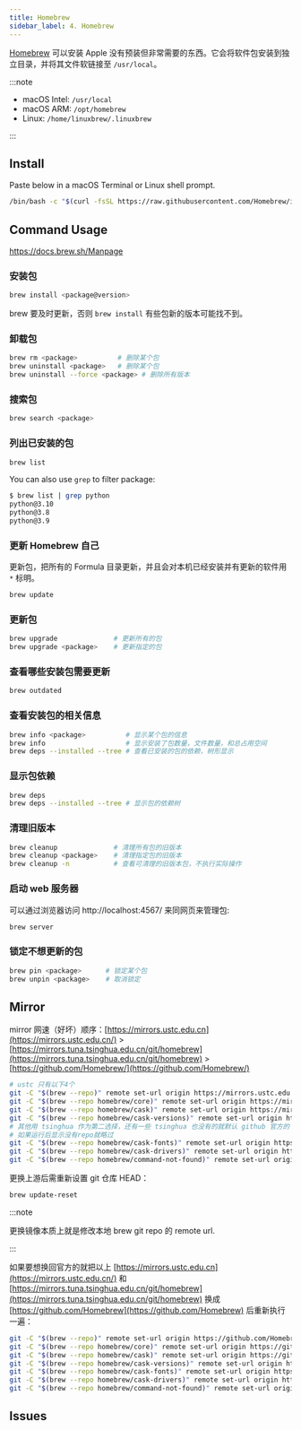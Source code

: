 ```yaml
---
title: Homebrew
sidebar_label: 4. Homebrew
---
```


[Homebrew](https://brew.sh/) 可以安装 Apple 没有预装但非常需要的东西。它会将软件包安装到独立目录，并将其文件软链接至 `/usr/local`。

:::note

- macOS Intel: `/usr/local`
- macOS ARM: `/opt/homebrew`
- Linux: `/home/linuxbrew/.linuxbrew`

:::

## Install

Paste below in a macOS Terminal or Linux shell prompt.

```bash
/bin/bash -c "$(curl -fsSL https://raw.githubusercontent.com/Homebrew/install/HEAD/install.sh)"
```

## Command Usage

https://docs.brew.sh/Manpage

### 安装包

```bash
brew install <package@version>
```

brew 要及时更新，否则 `brew install` 有些包新的版本可能找不到。

### 卸载包

```bash
brew rm <package>          # 删除某个包
brew uninstall <package>   # 删除某个包
brew uninstall --force <package> # 删除所有版本
```

### 搜索包

```bash
brew search <package>
```

### 列出已安装的包

```bash
brew list
```

You can also use `grep` to filter package:

```bash
$ brew list | grep python
python@3.10
python@3.8
python@3.9
```

### 更新 Homebrew 自己

更新包，把所有的 Formula 目录更新，并且会对本机已经安装并有更新的软件用 `*` 标明。

```bash
brew update
```

### 更新包

```bash
brew upgrade              # 更新所有的包
brew upgrade <package>    # 更新指定的包
```

### 查看哪些安装包需要更新

```bash
brew outdated
```

### 查看安装包的相关信息

```bash
brew info <package>          # 显示某个包的信息
brew info                    # 显示安装了包数量，文件数量，和总占用空间
brew deps --installed --tree # 查看已安装的包的依赖，树形显示
```

### 显示包依赖

```bash
brew deps
brew deps --installed --tree # 显示包的依赖树
```

### 清理旧版本

```bash
brew cleanup              # 清理所有包的旧版本
brew cleanup <package>    # 清理指定包的旧版本
brew cleanup -n           # 查看可清理的旧版本包，不执行实际操作
```

### 启动 web 服务器

可以通过浏览器访问 http://localhost:4567/ 来同网页来管理包:

```bash
brew server
```

### 锁定不想更新的包

```bash
brew pin <package>      # 锁定某个包
brew unpin <package>    # 取消锁定
```

## Mirror

mirror 网速（好坏）顺序：[https://mirrors.ustc.edu.cn](https://mirrors.ustc.edu.cn/) > [https://mirrors.tuna.tsinghua.edu.cn/git/homebrew](https://mirrors.tuna.tsinghua.edu.cn/git/homebrew) > [https://github.com/Homebrew/](https://github.com/Homebrew/)

```bash
# ustc 只有以下4个
git -C "$(brew --repo)" remote set-url origin https://mirrors.ustc.edu.cn/brew.git
git -C "$(brew --repo homebrew/core)" remote set-url origin https://mirrors.ustc.edu.cn/homebrew-core.git
git -C "$(brew --repo homebrew/cask)" remote set-url origin https://mirrors.ustc.edu.cn/homebrew-cask.git
git -C "$(brew --repo homebrew/cask-versions)" remote set-url origin https://mirrors.ustc.edu.cn/homebrew-cask-versions.git
# 其他用 tsinghua 作为第二选择，还有一些 tsinghua 也没有的就默认 github 官方的
# 如果运行后显示没有repo就略过
git -C "$(brew --repo homebrew/cask-fonts)" remote set-url origin https://mirrors.tuna.tsinghua.edu.cn/git/homebrew/homebrew-cask-fonts.git
git -C "$(brew --repo homebrew/cask-drivers)" remote set-url origin https://mirrors.tuna.tsinghua.edu.cn/git/homebrew/homebrew-cask-drivers.git
git -C "$(brew --repo homebrew/command-not-found)" remote set-url origin https://mirrors.tuna.tsinghua.edu.cn/git/homebrew/homebrew-command-not-found.git
```

更换上游后需重新设置 git 仓库 HEAD：

```bash
brew update-reset
```

:::note

更换镜像本质上就是修改本地 brew git repo 的 remote url.

:::

如果要想换回官方的就把以上 [https://mirrors.ustc.edu.cn](https://mirrors.ustc.edu.cn/) 和[https://mirrors.tuna.tsinghua.edu.cn/git/homebrew](https://mirrors.tuna.tsinghua.edu.cn/git/homebrew) 换成 [https://github.com/Homebrew](https://github.com/Homebrew) 后重新执行一遍：

```bash
git -C "$(brew --repo)" remote set-url origin https://github.com/Homebrew//brew.git
git -C "$(brew --repo homebrew/core)" remote set-url origin https://github.com/Homebrew/homebrew-core.git
git -C "$(brew --repo homebrew/cask)" remote set-url origin https://github.com/Homebrew/homebrew-cask.git
git -C "$(brew --repo homebrew/cask-versions)" remote set-url origin https://github.com/Homebrew/homebrew-cask-versions.git
git -C "$(brew --repo homebrew/cask-fonts)" remote set-url origin https://github.com/Homebrew/homebrew-cask-fonts.git
git -C "$(brew --repo homebrew/cask-drivers)" remote set-url origin https://github.com/Homebrew/homebrew-cask-drivers.git
git -C "$(brew --repo homebrew/command-not-found)" remote set-url origin https://github.com/Homebrew/homebrew-command-not-found.git
```

## Issues
